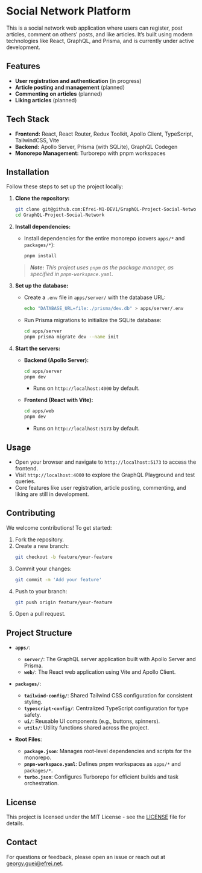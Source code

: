 # Social Network Platform

This is a social network web application where users can register, post articles, comment on others' posts, and like articles. It’s built using modern technologies like React, GraphQL, and Prisma, and is currently under active development.

## Features

- **User registration and authentication** (in progress)
- **Article posting and management** (planned)
- **Commenting on articles** (planned)
- **Liking articles** (planned)

## Tech Stack

- **Frontend:** React, React Router, Redux Toolkit, Apollo Client, TypeScript, TailwindCSS, Vite 
- **Backend:** Apollo Server, Prisma (with SQLite), GraphQL Codegen  
- **Monorepo Management:** Turborepo with pnpm workspaces  

## Installation

Follow these steps to set up the project locally:

1. **Clone the repository:**

    ```bash
    git clone git@github.com:Efrei-M1-DEV1/GraphQL-Project-Social-Network.git
    cd GraphQL-Project-Social-Network
    ```

2. **Install dependencies:**

    - Install dependencies for the entire monorepo (covers `apps/*` and `packages/*`):
      ```bash
      pnpm install
      ```

    > ***Note:** This project uses `pnpm` as the package manager, as specified in `pnpm-workspace.yaml`.*

3. **Set up the database:**

    - Create a `.env` file in `apps/server/` with the database URL:
      ```bash
      echo "DATABASE_URL=file:./prisma/dev.db" > apps/server/.env
      ```
    - Run Prisma migrations to initialize the SQLite database:
      ```bash
      cd apps/server
      pnpm prisma migrate dev --name init
      ```

4. **Start the servers:**

    - **Backend (Apollo Server):**
      ```bash
      cd apps/server
      pnpm dev
      ```
      - Runs on `http://localhost:4000` by default.

    - **Frontend (React with Vite):**
      ```bash
      cd apps/web
      pnpm dev
      ```
      - Runs on `http://localhost:5173` by default.

## Usage

- Open your browser and navigate to `http://localhost:5173` to access the frontend.
- Visit `http://localhost:4000` to explore the GraphQL Playground and test queries.
- Core features like user registration, article posting, commenting, and liking are still in development.

## Contributing

We welcome contributions! To get started:

1. Fork the repository.
2. Create a new branch:
    ```bash
    git checkout -b feature/your-feature
    ```
3. Commit your changes:
    ```bash
    git commit -m 'Add your feature'
    ```
4. Push to your branch:
    ```bash
    git push origin feature/your-feature
    ```
5. Open a pull request.

## Project Structure

- **`apps/`**:  
  - **`server/`**: The GraphQL server application built with Apollo Server and Prisma.  
  - **`web/`**: The React web application using Vite and Apollo Client.  

- **`packages/`**:  
  - **`tailwind-config/`**: Shared Tailwind CSS configuration for consistent styling.  
  - **`typescript-config/`**: Centralized TypeScript configuration for type safety.  
  - **`ui/`**: Reusable UI components (e.g., buttons, spinners).  
  - **`utils/`**: Utility functions shared across the project.  

- **Root Files**:  
  - **`package.json`**: Manages root-level dependencies and scripts for the monorepo.  
  - **`pnpm-workspace.yaml`**: Defines pnpm workspaces as `apps/*` and `packages/*`.  
  - **`turbo.json`**: Configures Turborepo for efficient builds and task orchestration.

## License

This project is licensed under the MIT License - see the [LICENSE](LICENSE) file for details.

## Contact

For questions or feedback, please open an issue or reach out at [georgy.guei@efrei.net](mailto:georgy.guei@efrei.net).